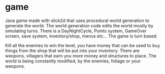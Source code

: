 game
====

Java game made with slick2d that uses procedural world generation to generate the world.
The world generation code edits the world mostly by simulating turns.
There is a DayNightCycle, Points system, GameOver screen, save system, inventory/shop, menus etc...
The game is turn based.

Kill all the enemies to win the level, you have money that can be used to buy things from the shop that will be put into your inventory. There are weopons, villagers that earn you more money and structures to place.
The world is being constantly modified, by the enemies, foliage or your weopons.


